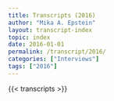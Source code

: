```yaml
---
title: Transcripts (2016)
author: "Mika A. Epstein"
layout: transcript-index
topic: index
date: 2016-01-01
permalink: /transcript/2016/
categories: ["Interviews"]
tags: ["2016"]
---
```


{{< transcripts >}}
